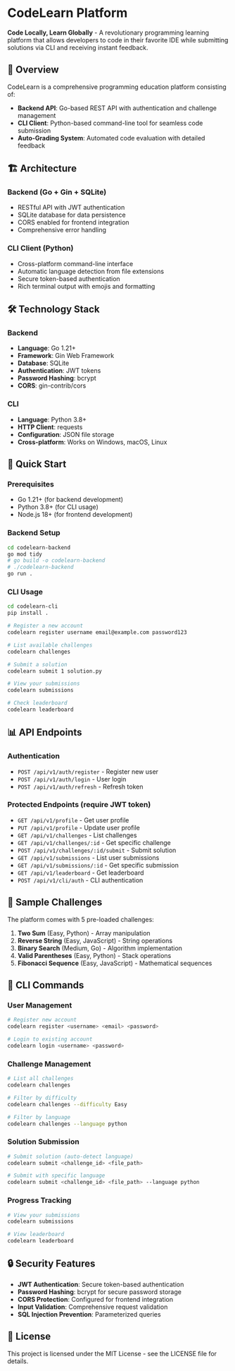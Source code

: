 # CodeLearn Platform

**Code Locally, Learn Globally** - A revolutionary programming learning platform that allows developers to code in their favorite IDE while submitting solutions via CLI and receiving instant feedback.

## 🌟 Overview

CodeLearn is a comprehensive programming education platform consisting of:

- **Backend API**: Go-based REST API with authentication and challenge management
- **CLI Client**: Python-based command-line tool for seamless code submission
- **Auto-Grading System**: Automated code evaluation with detailed feedback



## 🏗️ Architecture



### Backend (Go + Gin + SQLite)
- RESTful API with JWT authentication
- SQLite database for data persistence
- CORS enabled for frontend integration
- Comprehensive error handling

### CLI Client (Python)
- Cross-platform command-line interface
- Automatic language detection from file extensions
- Secure token-based authentication
- Rich terminal output with emojis and formatting

## 🛠️ Technology Stack

### Backend
- **Language**: Go 1.21+
- **Framework**: Gin Web Framework
- **Database**: SQLite
- **Authentication**: JWT tokens
- **Password Hashing**: bcrypt
- **CORS**: gin-contrib/cors

### CLI
- **Language**: Python 3.8+
- **HTTP Client**: requests
- **Configuration**: JSON file storage
- **Cross-platform**: Works on Windows, macOS, Linux

## 🚀 Quick Start

### Prerequisites
- Go 1.21+ (for backend development)
- Python 3.8+ (for CLI usage)
- Node.js 18+ (for frontend development)

### Backend Setup
```bash
cd codelearn-backend
go mod tidy
# go build -o codelearn-backend
# ./codelearn-backend
go run .
```

### CLI Usage
```bash
cd codelearn-cli
pip install .

# Register a new account
codelearn register username email@example.com password123

# List available challenges
codelearn challenges

# Submit a solution
codelearn submit 1 solution.py

# View your submissions
codelearn submissions

# Check leaderboard
codelearn leaderboard
```



## 📊 API Endpoints

### Authentication
- `POST /api/v1/auth/register` - Register new user
- `POST /api/v1/auth/login` - User login
- `POST /api/v1/auth/refresh` - Refresh token

### Protected Endpoints (require JWT token)
- `GET /api/v1/profile` - Get user profile
- `PUT /api/v1/profile` - Update user profile
- `GET /api/v1/challenges` - List challenges
- `GET /api/v1/challenges/:id` - Get specific challenge
- `POST /api/v1/challenges/:id/submit` - Submit solution
- `GET /api/v1/submissions` - List user submissions
- `GET /api/v1/submissions/:id` - Get specific submission
- `GET /api/v1/leaderboard` - Get leaderboard
- `POST /api/v1/cli/auth` - CLI authentication

## 🎯 Sample Challenges

The platform comes with 5 pre-loaded challenges:

1. **Two Sum** (Easy, Python) - Array manipulation
2. **Reverse String** (Easy, JavaScript) - String operations
3. **Binary Search** (Medium, Go) - Algorithm implementation
4. **Valid Parentheses** (Easy, Python) - Stack operations
5. **Fibonacci Sequence** (Easy, JavaScript) - Mathematical sequences

## 🔧 CLI Commands

### User Management
```bash
# Register new account
codelearn register <username> <email> <password>

# Login to existing account
codelearn login <username> <password>
```

### Challenge Management
```bash
# List all challenges
codelearn challenges

# Filter by difficulty
codelearn challenges --difficulty Easy

# Filter by language
codelearn challenges --language python
```

### Solution Submission
```bash
# Submit solution (auto-detect language)
codelearn submit <challenge_id> <file_path>

# Submit with specific language
codelearn submit <challenge_id> <file_path> --language python
```

### Progress Tracking
```bash
# View your submissions
codelearn submissions

# View leaderboard
codelearn leaderboard
```

## 🔒 Security Features

- **JWT Authentication**: Secure token-based authentication
- **Password Hashing**: bcrypt for secure password storage
- **CORS Protection**: Configured for frontend integration
- **Input Validation**: Comprehensive request validation
- **SQL Injection Prevention**: Parameterized queries

## 📄 License

This project is licensed under the MIT License - see the LICENSE file for details.
